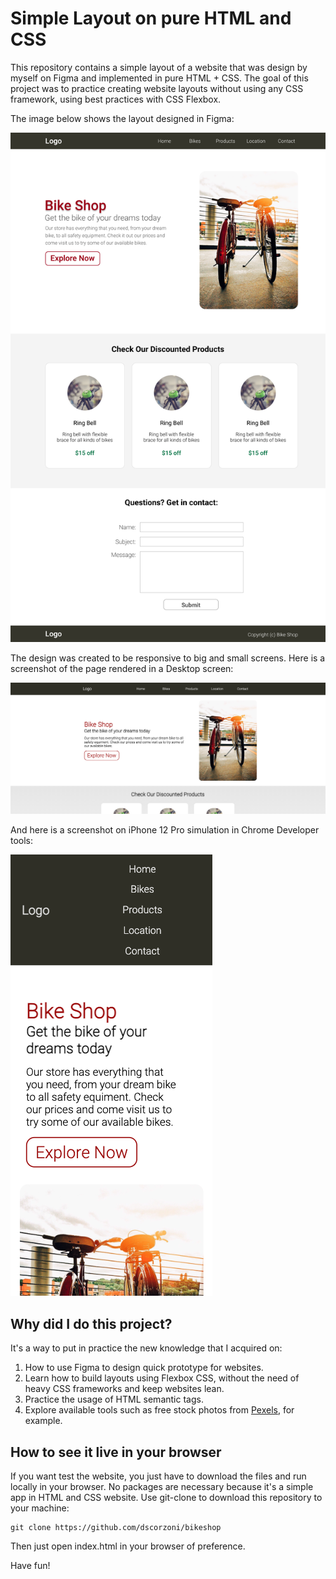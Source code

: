 # Simple Layout on pure HTML and CSS

This repository contains a simple layout of a website that was design by myself on Figma and implemented in pure HTML + CSS. The goal of this project was to practice creating website layouts without using any CSS framework, using best practices with CSS Flexbox.

The image below shows the layout designed in Figma:

![Figma Layout Image](images/bike_figma_design.png)

The design was created to be responsive to big and small screens. Here is a screenshot of the page rendered in a Desktop screen:

![Desktop Screenshot](images/desktop_screenshot.png)

And here is a screenshot on iPhone 12 Pro simulation in Chrome Developer tools:

![iPhone Screenshot](images/iphone_screenshot.png)

## Why did I do this project?

It's a way to put in practice the new knowledge that I acquired on:

1. How to use Figma to design quick prototype for websites.
2. Learn how to build layouts using Flexbox CSS, without the need of heavy CSS frameworks and keep websites lean.
3. Practice the usage of HTML semantic tags.
4. Explore available tools such as free stock photos from [Pexels](http://www.pexels.com), for example.

## How to see it live in your browser

If you want test the website, you just have to download the files and run locally in your browser. No packages are necessary because it's a simple app in HTML and CSS website. Use git-clone to download this repository to your machine:

```
git clone https://github.com/dscorzoni/bikeshop
```

Then just open index.html in your browser of preference.

Have fun!
